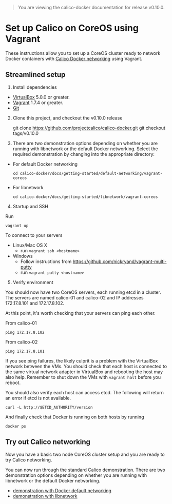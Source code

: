 > You are viewing the calico-docker documentation for release v0.10.0.

# Set up Calico on CoreOS using Vagrant

These instructions allow you to set up a CoreOS cluster ready to network Docker containers with 
[Calico Docker networking][calico-networking] using Vagrant.

## Streamlined setup

1) Install dependencies

* [VirtualBox][virtualbox] 5.0.0 or greater.
* [Vagrant][vagrant] 1.7.4 or greater.
* [Git][git]

2) Clone this project, and checkout the v0.10.0 release

    git clone https://github.com/projectcalico/calico-docker.git
    git checkout tags/v0.10.0
    
3) There are two demonstration options depending on whether you are running with libnetwork or 
the default Docker networking.  Select the required demonstration by changing into the appropriate directory:

  - For default Docker networking
  
    ```cd calico-docker/docs/getting-started/default-networking/vagrant-coreos```
    
  - For libnetwork
  
    ```cd calico-docker/docs/getting-started/libnetwork/vagrant-coreos```
    
4) Startup and SSH

Run

    vagrant up

To connect to your servers
* Linux/Mac OS X
    * run `vagrant ssh <hostname>`
* Windows
    * Follow instructions from https://github.com/nickryand/vagrant-multi-putty
    * run `vagrant putty <hostname>`

5) Verify environment

You should now have two CoreOS servers, each running etcd in a cluster. The servers are named calico-01 and calico-02 
and IP addresses 172.17.8.101 and 172.17.8.102.

At this point, it's worth checking that your servers can ping each other.

From calico-01

    ping 172.17.8.102

From calico-02

    ping 172.17.8.101

If you see ping failures, the likely culprit is a problem with the VirtualBox network between the VMs.  You should 
check that each host is connected to the same virtual network adapter in VirtualBox and rebooting the host may also 
help.  Remember to shut down the VMs with `vagrant halt` before you reboot.

You should also verify each host can access etcd.  The following will return an error if etcd is not available.

    curl -L http://$ETCD_AUTHORITY/version

And finally check that Docker is running on both hosts by running

    docker ps
    
## Try out Calico networking
Now you have a basic two node CoreOS cluster setup and you are ready to try Calico networking.

You can now run through the standard Calico demonstration.  There are two demonstration options depending on 
whether you are running with libnetwork or the default Docker networking.

- [demonstration with Docker default networking](default-networking/Demonstration.md)
- [demonstration with libnetwork](libnetwork/Demonstration.md) 


[calico-networking]: https://github.com/projectcalico/calico-docker
[virtualbox]: https://www.virtualbox.org/
[vagrant]: https://www.vagrantup.com/downloads.html
[using-coreos]: http://coreos.com/docs/using-coreos/
[git]: http://git-scm.com/
